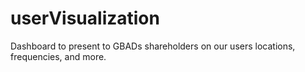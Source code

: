 # userVisualization
Dashboard to present to GBADs shareholders on our users locations, frequencies, and more.
